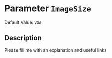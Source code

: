# Parameter `ImageSize`
Default Value: `VGA`

## Description
Please fill me with an explanation and useful links

